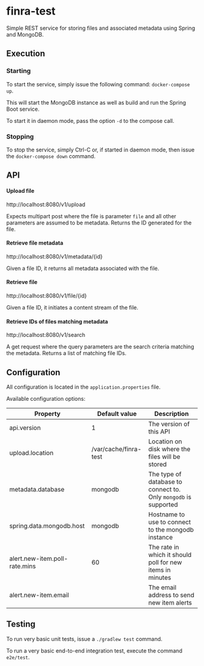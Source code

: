 finra-test
==========

Simple REST service for storing files and associated metadata using Spring and MongoDB.

## Execution

### Starting
To start the service, simply issue the following command: ```docker-compose up```.

This will start the MongoDB instance as well as build and run the Spring Boot service.

To start it in daemon mode, pass the option ```-d``` to the compose call.

### Stopping
To stop the service, simply Ctrl-C or, if started in daemon mode, then issue the ```docker-compose down``` command.

## API

#### Upload file
http://localhost:8080/v1/upload

Expects multipart post where the file is parameter ```file``` and all other parameters are assumed to be metadata.
Returns the ID generated for the file.

#### Retrieve file metadata
http://localhost:8080/v1/metadata/{id}

Given a file ID, it returns all metadata associated with the file.

#### Retrieve file
http://localhost:8080/v1/file/{id}

Given a file ID, it initiates a content stream of the file.

#### Retrieve IDs of files matching metadata
http://localhost:8080/v1/search

A get request where the query parameters are the search criteria matching the metadata.
Returns a list of matching file IDs.

## Configuration

All configuration is located in the ```application.properties``` file.

Available configuration options:

|Property|Default value|Description|
|--------|-------------|-----------|
|api.version|1|The version of this API|
|upload.location|/var/cache/finra-test|Location on disk where the files will be stored|
|metadata.database|mongodb|The type of database to connect to. Only ```mongodb``` is supported|
|spring.data.mongodb.host|mongodb|Hostname to use to connect to the mongodb instance|
|alert.new-item.poll-rate.mins|60|The rate in which it should poll for new items in minutes|
|alert.new-item.email|<none>|The email address to send new item alerts|

## Testing

To run very basic unit tests, issue a ```./gradlew test``` command.

To run a very basic end-to-end integration test, execute the command ```e2e/test```.
